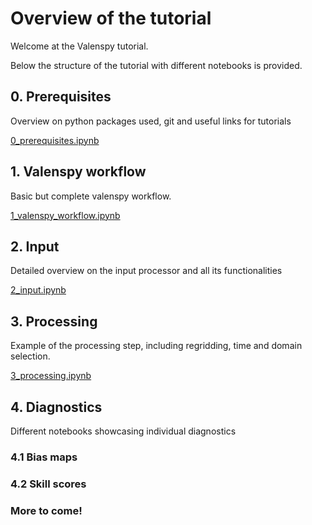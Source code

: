 # Overview of the tutorial

Welcome at the Valenspy tutorial. 

Below the structure of the tutorial with different notebooks is provided. 

## 0. Prerequisites
Overview on python packages used, git and useful links for  tutorials


[0_prerequisites.ipynb](./0_prerequisites.ipynb)


## 1. Valenspy workflow

Basic but complete valenspy workflow. 

 [1_valenspy_workflow.ipynb](./1_valenspy_workflow.ipynb)



## 2. Input

Detailed overview on the input processor and all its functionalities

[2_input.ipynb](./2_input.ipynb)


## 3. Processing
Example of the processing step, including regridding, time and domain selection. 

[3_processing.ipynb](./3_processing.ipynb)



## 4. Diagnostics
Different notebooks showcasing individual diagnostics

### 4.1 Bias maps



### 4.2 Skill scores

### More to come!